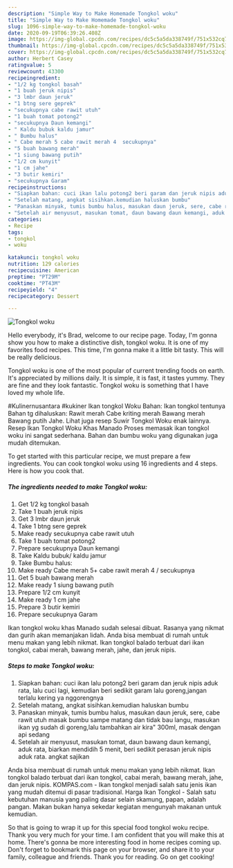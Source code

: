```yaml
---
description: "Simple Way to Make Homemade Tongkol woku"
title: "Simple Way to Make Homemade Tongkol woku"
slug: 1096-simple-way-to-make-homemade-tongkol-woku
date: 2020-09-19T06:39:26.408Z
image: https://img-global.cpcdn.com/recipes/dc5c5a5da338749f/751x532cq70/tongkol-woku-foto-resep-utama.jpg
thumbnail: https://img-global.cpcdn.com/recipes/dc5c5a5da338749f/751x532cq70/tongkol-woku-foto-resep-utama.jpg
cover: https://img-global.cpcdn.com/recipes/dc5c5a5da338749f/751x532cq70/tongkol-woku-foto-resep-utama.jpg
author: Herbert Casey
ratingvalue: 5
reviewcount: 43300
recipeingredient:
- "1/2 kg tongkol basah"
- "1 buah jeruk nipis"
- "3 lmbr daun jeruk"
- "1 btng sere geprek"
- "secukupnya cabe rawit utuh"
- "1 buah tomat potong2"
- "secukupnya Daun kemangi"
- " Kaldu bubuk kaldu jamur"
- " Bumbu halus"
- " Cabe merah 5 cabe rawit merah 4  secukupnya"
- "5 buah bawang merah"
- "1 siung bawang putih"
- "1/2 cm kunyit"
- "1 cm jahe"
- "3 butir kemiri"
- "secukupnya Garam"
recipeinstructions:
- "Siapkan bahan: cuci ikan lalu potong2 beri garam dan jeruk nipis aduk rata, lalu cuci lagi, kemudian beri sedikit garam lalu goreng,jangan terlalu kering ya nggorengnya"
- "Setelah matang, angkat sisihkan.kemudian haluskan bumbu"
- "Panaskan minyak, tumis bumbu halus, masukan daun jeruk, sere, cabe rawit utuh masak bumbu sampe matang dan tidak bau langu, masukan ikan yg sudah di goreng,lalu tambahkan air kira&#34; 300ml, masak dengan api sedang"
- "Setelah air menyusut, masukan tomat, daun bawang daun kemangi, aduk rata, biarkan mendidih 5 menit, beri sedikit perasan jeruk nipis aduk rata. angkat sajikan"
categories:
- Recipe
tags:
- tongkol
- woku

katakunci: tongkol woku 
nutrition: 129 calories
recipecuisine: American
preptime: "PT29M"
cooktime: "PT43M"
recipeyield: "4"
recipecategory: Dessert

---
```



![Tongkol woku](https://img-global.cpcdn.com/recipes/dc5c5a5da338749f/751x532cq70/tongkol-woku-foto-resep-utama.jpg)

Hello everybody, it's Brad, welcome to our recipe page. Today, I'm gonna show you how to make a distinctive dish, tongkol woku. It is one of my favorites food recipes. This time, I'm gonna make it a little bit tasty. This will be really delicious.

Tongkol woku is one of the most popular of current trending foods on earth. It's appreciated by millions daily. It is simple, it is fast, it tastes yummy. They are fine and they look fantastic. Tongkol woku is something that I have loved my whole life.

#Kulinernusantara #kukiner Ikan tongkol Woku Bahan: Ikan tongkol tentunya Bahan tg dihaluskan: Rawit merah Cabe kriting merah Bawang merah Bawang putih Jahe. Lihat juga resep Suwir Tongkol Woku enak lainnya. Resep Ikan Tongkol Woku Khas Manado Proses memasak ikan tongkol woku ini sangat sederhana. Bahan dan bumbu woku yang digunakan juga mudah ditemukan.


To get started with this particular recipe, we must prepare a few ingredients. You can cook tongkol woku using 16 ingredients and 4 steps. Here is how you cook that.

<!--inarticleads1-->

##### The ingredients needed to make Tongkol woku:

1. Get 1/2 kg tongkol basah
1. Take 1 buah jeruk nipis
1. Get 3 lmbr daun jeruk
1. Take 1 btng sere geprek
1. Make ready secukupnya cabe rawit utuh
1. Take 1 buah tomat potong2
1. Prepare secukupnya Daun kemangi
1. Take  Kaldu bubuk/ kaldu jamur
1. Take  Bumbu halus:
1. Make ready  Cabe merah 5+ cabe rawit merah 4 / secukupnya
1. Get 5 buah bawang merah
1. Make ready 1 siung bawang putih
1. Prepare 1/2 cm kunyit
1. Make ready 1 cm jahe
1. Prepare 3 butir kemiri
1. Prepare secukupnya Garam


Ikan tongkol woku khas Manado sudah selesai dibuat. Rasanya yang nikmat dan gurih akan memanjakan lidah. Anda bisa membuat di rumah untuk menu makan yang lebih nikmat. Ikan tongkol balado terbuat dari ikan tongkol, cabai merah, bawang merah, jahe, dan jeruk nipis. 

<!--inarticleads2-->

##### Steps to make Tongkol woku:

1. Siapkan bahan: cuci ikan lalu potong2 beri garam dan jeruk nipis aduk rata, lalu cuci lagi, kemudian beri sedikit garam lalu goreng,jangan terlalu kering ya nggorengnya
1. Setelah matang, angkat sisihkan.kemudian haluskan bumbu
1. Panaskan minyak, tumis bumbu halus, masukan daun jeruk, sere, cabe rawit utuh masak bumbu sampe matang dan tidak bau langu, masukan ikan yg sudah di goreng,lalu tambahkan air kira&#34; 300ml, masak dengan api sedang
1. Setelah air menyusut, masukan tomat, daun bawang daun kemangi, aduk rata, biarkan mendidih 5 menit, beri sedikit perasan jeruk nipis aduk rata. angkat sajikan


Anda bisa membuat di rumah untuk menu makan yang lebih nikmat. Ikan tongkol balado terbuat dari ikan tongkol, cabai merah, bawang merah, jahe, dan jeruk nipis. KOMPAS.com - Ikan tongkol menjadi salah satu jenis ikan yang mudah ditemui di pasar tradisional. Harga Ikan Tongkol - Salah satu kebutuhan manusia yang paling dasar selain skamung, papan, adalah pangan. Makan bukan hanya sekedar kegiatan mengunyah makanan untuk kemudian. 

So that is going to wrap it up for this special food tongkol woku recipe. Thank you very much for your time. I am confident that you will make this at home. There's gonna be more interesting food in home recipes coming up. Don't forget to bookmark this page on your browser, and share it to your family, colleague and friends. Thank you for reading. Go on get cooking!
